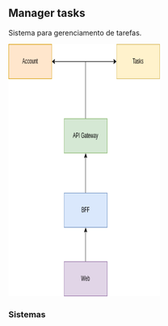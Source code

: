 ## Manager tasks

Sistema para gerenciamento de tarefas.

<img src="./docs/global-arch.png" style="width:300px;height:500px;">

### Sistemas
